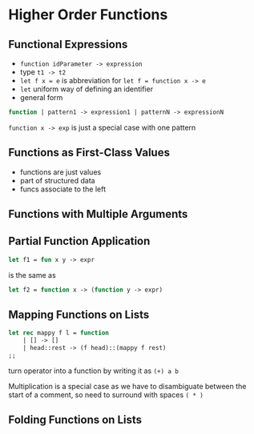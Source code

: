 # Higher Order Functions

## Functional Expressions

- `function idParameter -> expression`
- type `t1 -> t2`
- `let f x = e` is abbreviation for `let f = function x -> e`
- `let` uniform way of defining an identifier
- general form

```ocaml
function | pattern1 -> expression1 | patternN -> expressionN
```

`function x -> exp` is just a special case with one pattern

## Functions as First-Class Values

- functions are just values
- part of structured data
- funcs associate to the left

## Functions with Multiple Arguments

## Partial Function Application

```ocaml
let f1 = fun x y -> expr
```

is the same as

```ocaml
let f2 = function x -> (function y -> expr)
```

## Mapping Functions on Lists

```ocaml
let rec mappy f l = function
    | [] -> []
    | head::rest -> (f head)::(mappy f rest)
;;
```

turn operator into a function by writing it as `(+) a b`

Multiplication is a special case as we have to disambiguate between the start of a comment, so need to surround with spaces `( * )`


## Folding Functions on Lists
